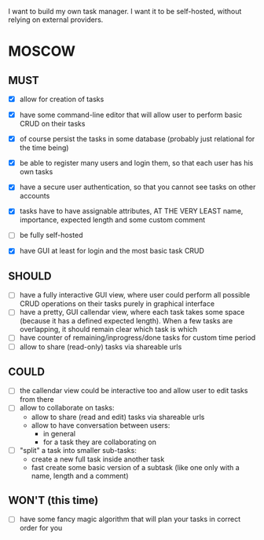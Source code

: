 I want to build my own task manager. 
I want it to be self-hosted, without relying on external providers.

# MOSCOW

## MUST
- [x] allow for creation of tasks
- [x] have some command-line editor that will allow user to perform basic CRUD on their tasks
- [x] of course persist the tasks in some database (probably just relational for the time being)
- [x] be able to register many users and login them, so that each user has his own tasks
- [x] have a secure user authentication, so that you cannot see tasks on other accounts
- [x] tasks have to have assignable attributes, AT THE VERY LEAST name, importance, expected length and some custom comment
- [ ] be fully self-hosted
- [x] have GUI at least for login and the most basic task CRUD 


## SHOULD
- [ ] have a fully interactive GUI view, where user could perform all possible CRUD operations on their tasks purely in graphical interface
- [ ] have a pretty, GUI callendar view, where each task takes some space (because it has a defined expected length). When a few tasks are overlapping, it should remain clear which task is which
- [ ] have counter of remaining/inprogress/done tasks for custom time period
- [ ] allow to share (read-only) tasks via shareable urls

## COULD
- [ ] the callendar view could be interactive too and allow user to edit tasks from there
- [ ] allow to collaborate on tasks:
  - allow to share (read and edit) tasks via shareable urls
  - allow to have conversation between users:
      - in general
      - for a task they are collaborating on
- [ ] "split" a task into smaller sub-tasks:
  -  create a new full task inside another task
  -  fast create some basic version of a subtask (like one only with a name, length and a comment)
     
## WON'T (this time)
- [ ] have some fancy magic algorithm that will plan your tasks in correct order for you
